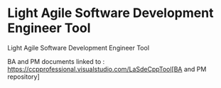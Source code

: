 # Light Agile Software Development Engineer Tool
Light Agile Software Development Engineer Tool

BA and PM documents linked to 
:
https://ccpprofessional.visualstudio.com/LaSdeCppTool[BA and PM repository]
